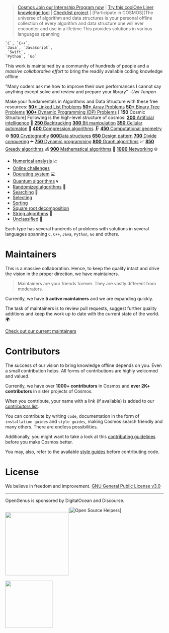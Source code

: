 >[Cosmos Join our Internship Program now](http://internship.opengenus.org/)
|
>[Try this coolOne Liner knowledge tool](https://iq.opengenus.org/one/)
[
](https://www.codetriage.com/opengenus/cosmos)
|
>[Checklist project](https://github.com/OpenGenus/checklist)
|
>[Participate in COSMOS](The universe of algorithm
>and data structures is your
>personal offline collection
> of every algorithm and data
>structure one will ever
>encounter and use in a lifetime
>This provides solutions in 
>various languages spanning 

```
`C`, `C++`,
`Java`, `JavaScript`,
 `Swift`,
`Python`, `Go`
```
This work is maintained 
by a community of hundreds 
of people and a _massive collaborative effort_ to 
bring the readily  available coding knowledge offline

"Many coders ask me how to improve their own performances
I cannot say anything except
solve and review and prepare 
your library"
-_Uwi Tenpen_

Make your fundamentals in Algorithms and Data Structure with these free resources:
[**50+** Linked List Problems](https://iq.opengenus.org/list-of-linked-list-problems/)
[**50+** Array Problems](https://iq.opengenus.org/list-of-array-problems/)
[**50+** Binary Tree Problems](https://iq.opengenus.org/list-of-binary-tree-problems/)
[**100+** Dynamic Programming (DP) Problems](https://iq.opengenus.org/list-of-dynamic-programming-problems/)
[ **150** Cosmic Structure]
Following is the 
high-level structure of cosmos:
[ **200** Artificial intelligence](/code/artificial_intelligence) :robot:
[ **250** Backtracking](/code/backtracking)
[ **300** Bit manipulation](/code/bit_manipulation)
[ **350** Cellular automaton](/code/cellular_automaton) 🐚
[ **400** Compression algorithms](/code/compression) 🗜️
[ **450** Computational geometry](/code/computational_geometry) :gear:
[ **500** Cryptography](/code/cryptography)
[ **600**Data structures](/code/data_structures)
[ **650** Design pattern](/code/design_pattern)
[ **700** Divide conquering](/code/divide_conquer) ➗
[ **750** Dynamic programming](/code/dynamic_programming)
[ **800** Graph algorithms](/code/graph_algorithms) 📈
[ **850** Greedy algorithms](/code/greedy_algorithms) 💰
[ **900** Mathematical algorithms](/code/mathematical_algorithms)  :1234:
[ **1000** Networking](/code/networking)  :globe_with_meridians:
* [Numerical analysis](/code/numerical_analysis)  :chart_with_upwards_trend:
* [Online challenges](/code/online_challenges)
* [Operating system](/code/operating_system) 💻
* [Quantum algorithms](/code/quantum_algorithms)  :cyclone:
* [Randomized algorithms](/code/randomized_algorithms)  :slot_machine:
* [Searching](/code/search) 🔎
* [Selecting](/code/selection_algorithms)
* [Sorting](/code/sorting)
* [Square root decomposition](/code/square_root_decomposition)
* [String algorithms](/code/string_algorithms) 🧵
* [Unclassified](/code/unclassified) 👻

Each type has several hundreds of problems with solutions in several languages spanning `C`, `C++`, `Java`, `Python`, `Go` and others.

# Maintainers

This is a massive collaboration. Hence, to keep the quality intact and drive the vision in the proper direction, we have maintainers.

> Maintainers are your friends forever. They are vastly different from moderators.

Currently, we have **5 active maintainers** and we are expanding quickly.

The task of maintainers is to review pull requests, suggest further quality additions and keep the work up to date with the current state of the world. 🌍

[Check out our current maintainers](https://github.com/OpenGenus/cosmos/wiki/maintainers)

# Contributors

The success of our vision to bring knowledge offline depends on you. Even a small contribution helps. All forms of contributions are highly welcomed and valued.

Currently, we have over **1000+ contributors** in Cosmos and **over 2K+ contributors** in sister projects of Cosmos.

When you contribute, your name with a link (if available) is added to our [contributors list](https://github.com/OpenGenus/cosmos/wiki/contributors).

You can contribute by writing `code`, documentation in the form of `installation guides` and `style guides`, making Cosmos search friendly and many others. There are endless possibilities.

Additionally, you might want to take a look at this [contributing guidelines](https://github.com/OpenGenus/cosmos/wiki/contribute) before you make Cosmos better.

You may, also, refer to the available [style guides](/guides/coding_style) before contributing code.

# License

We believe in freedom and improvement. [GNU General Public License v3.0](https://github.com/OpenGenus/cosmos/blob/master/LICENSE)

---

OpenGenus is sponsored by DigitalOcean and Discourse.

<p style="float: left;">
  <a href="https://www.digitalocean.com/">
    <img src="https://opensource.nyc3.cdn.digitaloceanspaces.com/attribution/assets/SVG/DO_Logo_horizontal_blue.svg" width="201px">
  </a>
  <br>
  <br><img src="https://github.com/OpenGenus/cosmos/assets/10634210/b6d7640b-9a98-45e2-a293-f11725cec6f9" width="150px">
</p>



[![Open Source Helpers](https://www.codetriage.com/opengenus/cosmos/badges/users.svg)]
